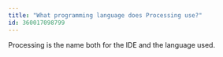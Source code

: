 ```yaml
---
title: "What programming language does Processing use?"
id: 360017098799
---
```


Processing is the name both for the IDE and the language used.
